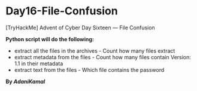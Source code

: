 # Day16-File-Confusion
[TryHackMe] Advent of Cyber Day Sixteen — File Confusion

**Python script will do the following:**

* extract all the files in the archives - Count how many files extract
* extract metadata from the files -  Count how many files contain Version: 1.1 in their metadata
* extract text from the files - Which file contains the password

**By _AdaniKamal_**
